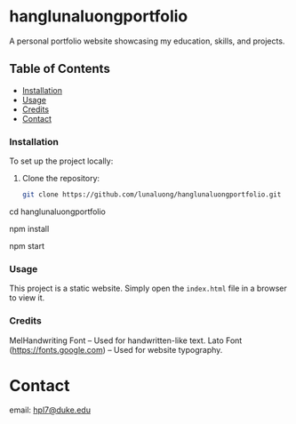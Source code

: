 # hanglunaluongportfolio

A personal portfolio website showcasing my education, skills, and projects.

## Table of Contents
- [Installation](#installation)
- [Usage](#usage)
- [Credits](#credits)
- [Contact](#contact)

### Installation
To set up the project locally:

1. Clone the repository:
   ```bash
   git clone https://github.com/lunaluong/hanglunaluongportfolio.git
cd hanglunaluongportfolio

npm install

npm start

### Usage
This project is a static website. Simply open the `index.html` file in a browser to view it.
### Credits
MelHandwriting Font – Used for handwritten-like text.
Lato Font (https://fonts.google.com) – Used for website typography.
# Contact 
email: hpl7@duke.edu
